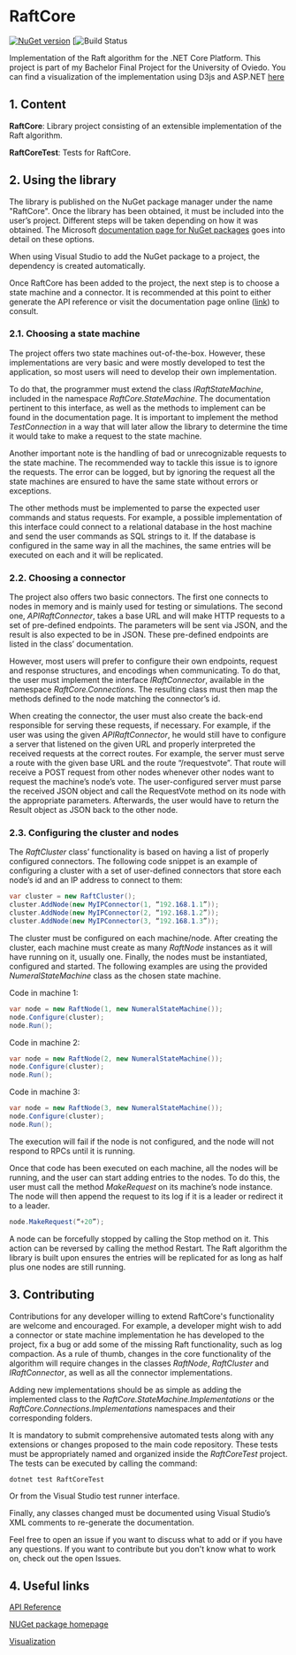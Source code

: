 # RaftCore

[![NuGet version](https://img.shields.io/nuget/v/RaftCore.svg?style=flat-square)](https://www.nuget.org/packages/RaftCore/)
[![Build Status](https://github.com/guille/RaftCore/actions/workflows/dotnet.yml/badge.svg)

Implementation of the Raft algorithm for the .NET Core Platform. This project is part of my Bachelor Final Project for the University of Oviedo. You can find a visualization of the implementation using D3js and ASP.NET [here](https://github.com/guille/raftcoreweb)

## 1. Content

**RaftCore**: Library project consisting of an extensible implementation of the Raft algorithm.

**RaftCoreTest**: Tests for RaftCore.

## 2. Using the library

The library is published on the NuGet package manager under the name "RaftCore". Once the library has been obtained, it must be included into the user’s project. Different steps will be taken depending on how it was obtained. The Microsoft [documentation page for NuGet packages](https://docs.microsoft.com/en-us/nuget/consume-packages/ways-to-install-a-package.) goes into detail on these options.

When using Visual Studio to add the NuGet package to a project, the dependency is created automatically.

Once RaftCore has been added to the project, the next step is to choose a state machine and a connector. It is recommended at this point to either generate the API reference or visit the documentation page online ([link](https://guille.github.io/RaftCore/)) to consult.

### 2.1. Choosing a state machine

The project offers two state machines out-of-the-box. However, these implementations are very basic and were mostly developed to test the application, so most users will need to develop their own implementation.

To do that, the programmer must extend the class *IRaftStateMachine*, included in the namespace *RaftCore.StateMachine*. The documentation pertinent to this interface, as well as the methods to implement can be found in the documentation page. It is important to implement the method *TestConnection* in a way that will later allow the library to determine the time it would take to make a request to the state machine.

Another important note is the handling of bad or unrecognizable requests to the state machine. The recommended way to tackle this issue is to ignore the requests. The error can be logged, but by ignoring the request all the state machines are ensured to have the same state without errors or exceptions.

The other methods must be implemented to parse the expected user commands and status requests. For example, a possible implementation of this interface could connect to a relational database in the host machine and send the user commands as SQL strings to it. If the database is configured in the same way in all the machines, the same entries will be executed on each and it will be replicated.

### 2.2. Choosing a connector

The project also offers two basic connectors. The first one connects to nodes in memory and is mainly used for testing or simulations. The second one, *APIRaftConnector*, takes a base URL and will make HTTP requests to a set of pre-defined endpoints. The parameters will be sent via JSON, and the result is also expected to be in JSON. These pre-defined endpoints are listed in the class’ documentation.

However, most users will prefer to configure their own endpoints, request and response structures, and encodings when communicating. To do that, the user must implement the interface *IRaftConnector*, available in the namespace *RaftCore.Connections*. The resulting class must then map the methods defined to the node matching the connector’s id.

When creating the connector, the user must also create the back-end responsible for serving these requests, if necessary. For example, if the user was using the given *APIRaftConnector*, he would still have to configure a server that listened on the given URL and properly interpreted the received requests at the correct routes. For example, the server must serve a route with the given base URL and the route “/requestvote”. That route will receive a POST request from other nodes whenever other nodes want to request the machine’s node’s vote. The user-configured server must parse the received JSON object and call the RequestVote method on its node with the appropriate parameters. Afterwards, the user would have to return the Result object as JSON back to the other node.

### 2.3. Configuring the cluster and nodes

The *RaftCluster* class’ functionality is based on having a list of properly configured connectors. The following code snippet is an example of configuring a cluster with a set of user-defined connectors that store each node’s id and an IP address to connect to them:

```cs
var cluster = new RaftCluster();
cluster.AddNode(new MyIPConnector(1, “192.168.1.1”));
cluster.AddNode(new MyIPConnector(2, “192.168.1.2”));
cluster.AddNode(new MyIPConnector(3, “192.168.1.3”));
```

The cluster must be configured on each machine/node. After creating the cluster, each machine must create as many *RaftNode* instances as it will have running on it, usually one. Finally, the nodes must be instantiated, configured and started. The following examples are using the provided *NumeralStateMachine* class as the chosen state machine.

Code in machine 1:

```cs
var node = new RaftNode(1, new NumeralStateMachine());
node.Configure(cluster);
node.Run();
```

Code in machine 2:

```cs
var node = new RaftNode(2, new NumeralStateMachine());
node.Configure(cluster);
node.Run();
```

Code in machine 3:

```cs
var node = new RaftNode(3, new NumeralStateMachine());
node.Configure(cluster);
node.Run();
```

The execution will fail if the node is not configured, and the node will not respond to RPCs until
it is running.

Once that code has been executed on each machine, all the nodes will be running, and the user can start adding entries to the nodes. To do this, the user must call the method *MakeRequest* on its machine’s node instance. The node will then append the request to its log if it is a leader or redirect it to a leader.

```cs
node.MakeRequest(“+20”);
```

A node can be forcefully stopped by calling the Stop method on it. This action can be reversed by calling the method Restart. The Raft algorithm the library is built upon ensures the entries will be replicated for as long as half plus one nodes are still running.

## 3. Contributing

Contributions for any developer willing to extend RaftCore's functionality are welcome and encouraged. For example, a developer might wish to add a connector or state machine implementation he has developed to the project, fix a bug or add some of the missing Raft functionality, such as log compaction. As a rule of thumb, changes in the core functionality of the algorithm will require changes in the classes *RaftNode*, *RaftCluster* and *IRaftConnector*, as well as all the connector implementations.

Adding new implementations should be as simple as adding the implemented class to the
*RaftCore.StateMachine.Implementations* or the *RaftCore.Connections.Implementations* namespaces and their corresponding folders.

It is mandatory to submit comprehensive automated tests along with any extensions or changes proposed to the main code repository. These tests must be appropriately named and organized inside the *RaftCoreTest* project. The tests can be executed by calling the command:

`dotnet test RaftCoreTest`

Or from the Visual Studio test runner interface.

Finally, any classes changed must be documented using Visual Studio’s XML comments to re-generate the documentation.

Feel free to open an issue if you want to discuss what to add or if you have any questions. If you want to contribute but you don't know what to work on, check out the open Issues.

## 4. Useful links

[API Reference](https://guille.github.io/RaftCore)

[NUGet package homepage](https://www.nuget.org/packages/RaftCore/)

[Visualization](https://github.com/guille/RaftCoreWeb)
